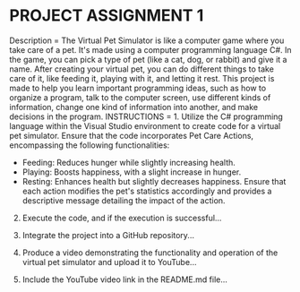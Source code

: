 # PROJECT ASSIGNMENT 1
Description = The Virtual Pet Simulator is like a computer game where you take care of a pet. It's made using a computer programming language C#. In the game, you can pick a type of pet (like a cat, dog, or rabbit) and give it a name. After creating your virtual pet, you can do different things to take care of it, like feeding it, playing with it, and letting it rest.
This project is made to help you learn important programming ideas, such as how to organize a program, talk to the computer screen, use different kinds of information, change one kind of information into another, and make decisions in the program.
INSTRUCTIONS = 1. Utilize the C# programming language within the Visual Studio environment to create code for a virtual pet simulator. Ensure that the code incorporates Pet Care Actions, encompassing the following functionalities:
   - Feeding: Reduces hunger while slightly increasing health.
   - Playing: Boosts happiness, with a slight increase in hunger.
   - Resting: Enhances health but slightly decreases happiness.
   Ensure that each action modifies the pet's statistics accordingly and provides a descriptive message detailing the impact of the action.

2. Execute the code, and if the execution is successful...

3. Integrate the project into a GitHub repository...

4. Produce a video demonstrating the functionality and operation of the virtual pet simulator and upload it to YouTube...

5. Include the YouTube video link in the README.md file...
